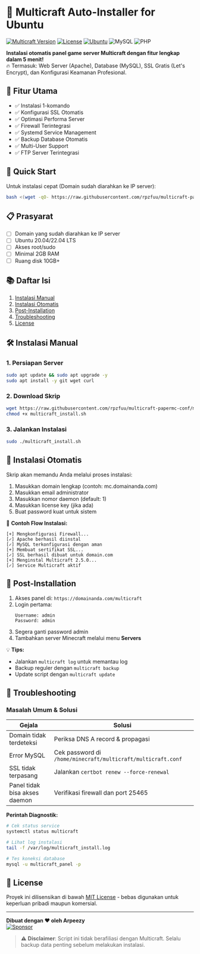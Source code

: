 # 🚀 Multicraft Auto-Installer for Ubuntu

[![Multicraft Version](https://img.shields.io/badge/Multicraft-2.5.0-blue.svg)](https://www.multicraft.org)
[![License](https://img.shields.io/badge/License-MIT-green.svg)](https://opensource.org/licenses/MIT)
[![Ubuntu](https://img.shields.io/badge/Tested%20on-Ubuntu%2020.04%20|%2022.04-orange)](https://ubuntu.com)
![MySQL](https://img.shields.io/badge/MySQL-8.0+-blue.svg)
![PHP](https://img.shields.io/badge/PHP-7.4+-purple.svg)

**Instalasi otomatis panel game server Multicraft dengan fitur lengkap dalam 5 menit!**  
🔥 Termasuk: Web Server (Apache), Database (MySQL), SSL Gratis (Let's Encrypt), dan Konfigurasi Keamanan Profesional.

## 🌟 Fitur Utama
- ✅ Instalasi 1-komando
- ✅ Konfigurasi SSL Otomatis
- ✅ Optimasi Performa Server
- ✅ Firewall Terintegrasi
- ✅ Systemd Service Management
- ✅ Backup Database Otomatis
- ✅ Multi-User Support
- ✅ FTP Server Terintegrasi

## 🚀 Quick Start
Untuk instalasi cepat (Domain sudah diarahkan ke IP server):
```bash
bash <(wget -qO- https://raw.githubusercontent.com/rpzfuu/multicraft-papermc-conf/main/multicraft_install.sh)
```

## 📋 Prasyarat
- [ ] Domain yang sudah diarahkan ke IP server
- [ ] Ubuntu 20.04/22.04 LTS
- [ ] Akses root/sudo
- [ ] Minimal 2GB RAM
- [ ] Ruang disk 10GB+

## 📚 Daftar Isi
1. [Instalasi Manual](#-instalasi-manual)
2. [Instalasi Otomatis](#-instalasi-otomatis)
3. [Post-Installation](#-post-installation)
4. [Troubleshooting](#-troubleshooting)
5. [License](#-license)

## 🛠 Instalasi Manual

### 1. Persiapan Server
```bash
sudo apt update && sudo apt upgrade -y
sudo apt install -y git wget curl
```

### 2. Download Skrip
```bash
wget https://raw.githubusercontent.com/rpzfuu/multicraft-papermc-conf/main/multicraft_install.sh
chmod +x multicraft_install.sh
```

### 3. Jalankan Instalasi
```bash
sudo ./multicraft_install.sh
```

## 🤖 Instalasi Otomatis
Skrip akan memandu Anda melalui proses instalasi:
1. Masukkan domain lengkap (contoh: mc.domainanda.com)
2. Masukkan email administrator
3. Masukkan nomor daemon (default: 1)
4. Masukkan license key (jika ada)
5. Buat password kuat untuk sistem

📝 **Contoh Flow Instalasi:**
```
[+] Mengkonfigurasi Firewall...
[✓] Apache berhasil diinstal
[✓] MySQL terkonfigurasi dengan aman
[+] Membuat sertifikat SSL...
[✓] SSL berhasil dibuat untuk domain.com
[+] Menginstal Multicraft 2.5.0...
[✓] Service Multicraft aktif
```

## 🎉 Post-Installation
1. Akses panel di: `https://domainanda.com/multicraft`
2. Login pertama:
   ```
   Username: admin
   Password: admin
   ```
3. Segera ganti password admin
4. Tambahkan server Minecraft melalui menu **Servers**

💡 **Tips:**
- Jalankan `multicraft log` untuk memantau log
- Backup reguler dengan `multicraft backup`
- Update script dengan `multicraft update`

## 🔧 Troubleshooting

### Masalah Umum & Solusi

| Gejala                          | Solusi                                  |
|---------------------------------|-----------------------------------------|
| Domain tidak terdeteksi         | Periksa DNS A record & propagasi       |
| Error MySQL                     | Cek password di `/home/minecraft/multicraft/multicraft.conf` |
| SSL tidak terpasang             | Jalankan `certbot renew --force-renewal` |
| Panel tidak bisa akses daemon   | Verifikasi firewall dan port 25465     |

**Perintah Diagnostik:**
```bash
# Cek status service
systemctl status multicraft

# Lihat log instalasi
tail -f /var/log/multicraft_install.log

# Tes koneksi database
mysql -u multicraft_panel -p
```

## 📜 License
Proyek ini dilisensikan di bawah [MIT License](LICENSE) - bebas digunakan untuk keperluan pribadi maupun komersial.

---

**Dibuat dengan ❤️ oleh Arpeezy**  
[![Sponsor](https://img.shields.io/badge/Buy_Me_A_Coffee-FFDD00?style=for-the-badge&logo=buy-me-a-coffee&logoColor=black)](https://saweria.co/Arpeezy)

> ⚠️ **Disclaimer**: Script ini tidak berafiliasi dengan Multicraft. Selalu backup data penting sebelum melakukan instalasi.

